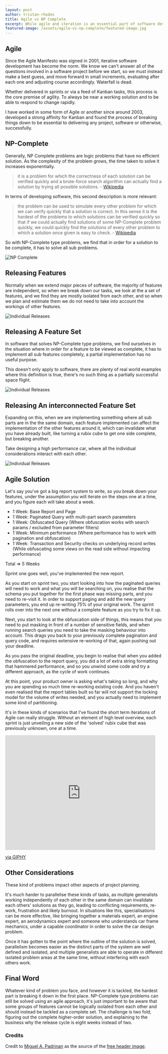 ```yaml
---
layout: post
author: tristan-rhodes
title: Agile vs NP Complete
excerpt: While agile and iteration is an essential part of software development, sometimes breaking things down doesn't work out how we expect.
featured-image: /assets/agile-vs-np-complete/featured-image.jpg
---
```


## Agile
Since the Agile Manifesto was signed in 2001, iterative software development has become the norm. We know we can't answer all of the questions involved in a software project before we start, so we must instead make a best guess, and move forward in small increments, evaluating after each one and adjusting course accordingly. Waterfall is dead.

Whether delivered in sprints or via a feed of Kanban tasks, this process is the core premise of agility. To always be near a working solution and to be able to respond to change rapidly.

I have worked in some form of Agile or another since around 2003, developed a strong affinity for Kanban and found the process of breaking things down to be essential to delivering any project, software or otherwise, successfully.

## NP-Complete
Generally, NP Complete problems are logic problems that have no efficient solution. As the complexity of the problem grows, the time taken to solve it increases exponentially.

> it is a problem for which the correctness of each solution can be verified quickly and a brute-force search algorithm can actually find a solution by trying all possible solutions. - [Wikipedia](https://en.wikipedia.org/wiki/NP-completeness)

In terms of developing software, this second description is more relevant:

> the problem can be used to simulate every other problem for which we can verify quickly that a solution is correct. In this sense it is the hardest of the problems to which solutions can be verified quickly so that if we could actually find solutions of some NP-Complete problem quickly, we could quickly find the solutions of every other problem to which a solution once given is easy to check. - [Wikipedia](https://en.wikipedia.org/wiki/NP-completeness)

So with NP-Complete type problems, we find that in order for a solution to be complete, it has to solve all sub problems. 

![NP Complete](/assets/agile-vs-np-complete/np-complete.jpg)

## Releasing Features

Normally when we extend major pieces of software, the majority of features are independent, so when we break down our tasks, we look at the a set of features, and we find they are mostly isolated from each other, and so when we plan and estimate them we do not need to take into account the workings of other features.

![Individual Releases](/assets/agile-vs-np-complete/individual-release.jpg)

## Releasing A Feature Set

In software that solves NP-Complete type problems, we find ourselves in the situation where in order for a feature to be viewed as complete, it has to implement all sub features completely, a partial implementation has no useful purpose. 

This doesn't only apply to software, there are plenty of real world examples where this definition is true, there's no such thing as a partially successful space flight.

![Individual Releases](/assets/agile-vs-np-complete/feature-set-release.jpg)

## Releasing An interconnected Feature Set

Expanding on this, when we are implementing something where all sub parts are in the the same domain, each feature implemented can affect the implementation of the other features around it, which can invalidate what you have already built, like turning a rubix cube to get one side complete, but breaking another. 

Take designing a high performance car, where all the individual considerations interact with each other.

![Individual Releases](/assets/agile-vs-np-complete/interconnected-feature-set-release.jpg)

## Agile Solution

Let's say you've got a big report system to write, so you break down your features, under the assumption you will iterate on the steps one at a time, and you figure each will take about a week.

- 1 Week: Base Report and Page
- 1 Week: Paginated Query with multi-part search parameters
- 1 Week: Obfuscated Query (Where obfuscation works with search params / excluded from parameter filters)
- 1 Week: Minimum performance (Where performance has to work with pagination and obfuscation)
- 1 Week: Transaction and Security checks on underlying record writes (While obfuscating some views on the read side without impacting performance)

Total => 5 Weeks

Sprint one goes well, you've implemented the new report.

As you start on sprint two, you start looking into how the paginated queries will need to work and what you will be searching on, you realise that the schema you put together for the first phase was missing parts, and you need to re-visit it. In order to support paging and add the new query parameters, you end up re-writing 75% of your original work. The sprint rolls over into the next one without a complete feature as you try to fix it up.

Next, you start to look at the obfuscation side of things, this means that you need to put masking in front of a number of sensitive fields, and when running search queries you need to take the masking behaviour into account. This drags you back to your previously complete pagination and query code, and requires extensive re-working of that, again pushing out your deadline.

As you pass the original deadline, you begin to realise that when you added the obfuscation to the report query, you did a lot of extra string formatting that hammered performance, and so you unwind some code and try a different approach, as the cycle of work continues.

At this point, your product owner is asking what's taking so long, and why you are spending so much time re-working existing code. And you haven't even realised that the report tables built so far will not support the locking model for the volume of writes needed, and you actually need to implement some kind of partitioning.

It's in these kinds of scenarios that I've found the short term iterations of Agile can really struggle. Without an element of high level overview, each sprint is just unveiling a new side of the 'solved' rubix cube that was previously unknown, one at a time.

<iframe src="https://giphy.com/embed/chOyZePGEHDoTSY2CA" width="480" height="367" frameBorder="0" class="giphy-embed" allowFullScreen></iframe><p><a href="https://giphy.com/gifs/tumblr-retrowave-fuzzyghost-chOyZePGEHDoTSY2CA">via GIPHY</a></p>

## Other Considerations

These kind of problems impact other aspects of project planning.

It's much harder to parallelise these kinds of tasks, as multiple generalists working independently of each other in the same domain can invalidate each others' solutions as they go, leading to conflicting requirements, re-work, frustration and likely burnout. In situations like this, specialisations can be more effective, like bringing together a materials expert, an engine expert, an aerodynamics expert and someone who understands car frame mechanics, under a capable coordinator in order to solve the car design problem.

Once it has gotten to the point where the outline of the solution is solved, parallelism becomes easier as the distinct parts of the system are well defined and isolated, and multiple generalists are able to operate in different isolated problem areas at the same time, without interfering with each others work. 

## Final Word

Whatever kind of problem you face, and however it is tackled, the hardest part is breaking it down in the first place. NP-Complete type problems can still be solved using an agile approach, it's just important to be aware that some groups of features cannot be logically isolated from each other and should instead be tackled as a complete set. The challenge is two fold, figuring out the complete higher-order solution, and explaining to the business why the release cycle is eight weeks instead of two.

### Credits
Credit to [Miguel A. Padrinan](https://www.pexels.com/@padrinan) as the source of the [free header image](https://www.pexels.com/photo/photo-of-golden-cogwheel-on-black-background-3785935/).